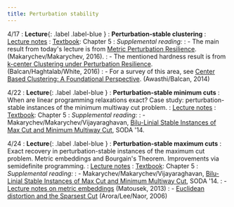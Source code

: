 ```yaml
---
title: Perturbation stability
---
```


4/17
: **Lecture**{: .label .label-blue }
: **Perturbation-stable clustering**
: [Lecture notes](https://vitercik.github.io/bwca/assets/notes/l6.pdf)
: [Textbook](https://searchworks.stanford.edu/view/13773968): Chapter 5
: *Supplemental reading:*
: - The main result from today's lecture is from [Metric Perturbation Resilience](https://arxiv.org/abs/1607.06442). (Makarychev/Makarychev, 2016).
: - The mentioned hardness result is from [k-center Clustering under Perturbation Resilience](https://arxiv.org/abs/1505.03924). (Balcan/Haghtalab/White, 2016)
: - For a survey of this area, see [Center Based Clustering: A Foundational Perspective](https://www.cs.cmu.edu/~ninamf/papers/cluster-chapter.pdf). (Awasthi/Balcan, 2014)

4/22
: **Lecture**{: .label .label-blue }
: **Perturbation-stable minimum cuts**
: When are linear programming relaxations exact? Case study: perturbation-stable instances of the minimum multiway cut problem.
: [Lecture notes](https://vitercik.github.io/bwca/assets/notes/l7.pdf)
: [Textbook](https://searchworks.stanford.edu/view/13773968): Chapter 5
: *Supplemental reading:*
: - Makarychev/Makarychev/Vijayaraghavan, [Bilu-Linial Stable Instances of Max Cut and Minimum Multiway Cut](https://arxiv.org/abs/1305.1681), SODA '14.

4/24
: **Lecture**{: .label .label-blue }
: **Perturbation-stable maximum cuts**
: Exact recovery in perturbation-stable instances of the maximum cut problem. Metric embeddings and Bourgain's Theorem. Improvements via semidefinite programming.
: [Lecture notes](https://vitercik.github.io/bwca/assets/notes/l8.pdf)
: [Textbook](https://searchworks.stanford.edu/view/13773968): Chapter 5
: *Supplemental reading:*
: - Makarychev/Makarychev/Vijayaraghavan, [Bilu-Linial Stable Instances of Max Cut and Minimum Multiway Cut](https://arxiv.org/abs/1305.1681), SODA '14.
: - [Lecture notes on metric embeddings](https://kam.mff.cuni.cz/~matousek/ba-a4.pdf) (Matousek, 2013)
: - [Euclidean distortion and the Sparsest Cut](https://arxiv.org/abs/math/0508154) (Arora/Lee/Naor, 2006)
